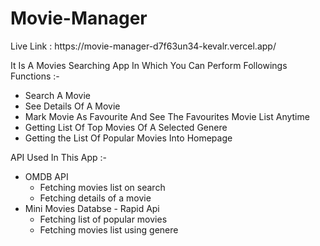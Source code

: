 <h1>Movie-Manager</h1>

<p>Live Link : https://movie-manager-d7f63un34-kevalr.vercel.app/</p>

<p>It Is A Movies Searching App In Which You Can Perform Followings Functions :- <p>

<ul>
<li>Search A Movie</li>
<li>See Details Of A Movie</li>
<li>Mark Movie As Favourite And See The Favourites Movie List Anytime</li>
<li>Getting List Of Top Movies Of A Selected Genere</li>
<li>Getting the List Of Popular Movies Into Homepage</li>
</ul>

<p>API Used In This App :- </p>
<ul>
<li>OMDB API 
  <ul>
    <li> Fetching movies list on search </li>
    <li>Fetching details of a movie</li>
  </ul>
 </li>
<li>Mini Movies Databse - Rapid Api 
  <ul>
    <li> Fetching list of  popular movies</li>
    <li>Fetching movies list using genere</li>
  </ul>
  </li>
</ul>
